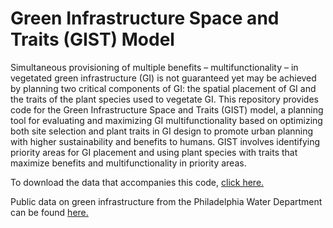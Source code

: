 # Green Infrastructure Space and Traits (GIST) Model

Simultaneous provisioning of multiple benefits – multifunctionality – in vegetated green infrastructure (GI) is not guaranteed yet may be achieved by planning two critical components of GI: the spatial placement of GI and the traits of the plant species used to vegetate GI. This repository provides code for the Green Infrastructure Space and Traits (GIST) model, a planning tool for evaluating and maximizing GI multifunctionality based on optimizing both site selection and plant traits in GI design to promote urban planning with higher sustainability and benefits to humans. GIST involves identifying priority areas for GI placement and using plant species with traits that maximize benefits and multifunctionality in priority areas.

To download the data that accompanies this code, [click here.](https://drive.google.com/open?id=1BvBREOt57L6hZyJWSgV1EGzO83VcNsJw)

Public data on green infrastructure from the Philadelphia Water Department can be found [here.](https://www.opendataphilly.org/dataset?q=green+infrastructure)


